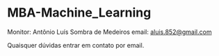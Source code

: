 # MBA-Machine_Learning

Monitor: Antônio Luís Sombra de Medeiros
email: aluis.852@gmail.com

Quaisquer dúvidas entrar em contato por email.
